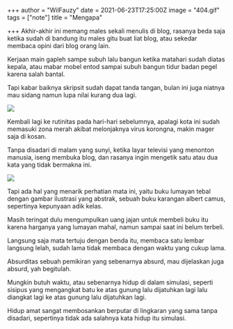 +++
author = "WilFauzy"
date = 2021-06-23T17:25:00Z
image = "404.gif"
tags = ["note"]
title = "Mengapa"

+++
Akhir-akhir ini memang males sekali menulis di blog, rasanya beda saja ketika sudah di bandung itu males gitu buat liat blog, atau sekedar membaca opini dari blog orang lain. 

Kerjaan main gapleh sampe subuh lalu bangun ketika matahari sudah diatas kepala, atau mabar mobel entod sampai subuh bangun tidur badan pegel karena salah bantal. 

Tapi kabar baiknya skripsit sudah dapat tanda tangan, bulan ini juga niatnya mau sidang namun lupa nilai kurang dua lagi. 

![](20210613_233131.jpg)

Kembali lagi ke rutinitas pada hari-hari sebelumnya, apalagi kota ini sudah memasuki zona merah akibat melonjaknya virus korongna, makin mager saja di kosan. 

Tanpa disadari di malam yang sunyi, ketika layar televisi yang menonton manusia, iseng membuka blog, dan rasanya ingin mengetik satu atau dua kata yang tidak bermakna ini. 

![](20210614_101037.jpg)

Tapi ada hal yang menarik perhatian mata ini, yaitu buku lumayan tebal dengan gambar ilustrasi yang abstrak, sebuah buku karangan albert camus, sepertinya kepunyaan adik kelas. 

Masih teringat dulu mengumpulkan uang jajan untuk membeli buku itu karena harganya yang lumayan mahal, namun sampai saat ini belum terbeli. 

Langsung saja mata tertuju dengan benda itu, membaca satu lembar langsung lelah, sudah lama tidak membaca dengan waktu yang cukup lama. 

Absurditas sebuah pemikiran yang sebenarnya absurd, mau dijelaskan juga absurd, yah begitulah. 

Mungkin butuh waktu, atau sebenarnya hidup di dalam simulasi, seperti sisipus yang mengangkat batu ke atas gunung lalu dijatuhkan lagi lalu diangkat lagi ke atas gunung lalu dijatuhkan lagi. 

Hidup amat sangat membosankan berputar di lingkaran yang sama tanpa disadari, sepertinya tidak ada salahnya kata hidup itu simulasi. 